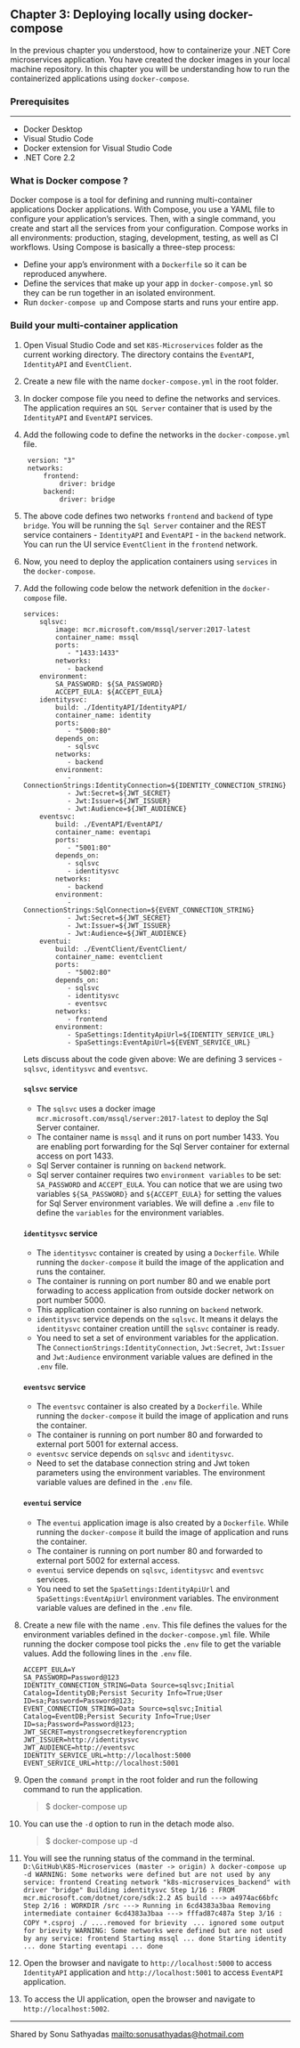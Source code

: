 ## Chapter 3: Deploying locally using docker-compose

In the previous chapter you understood, how to containerize your .NET Core microservices application. You have created the docker images in your local machine repository. In this chapter you will be understanding how to run the containerized applications using `docker-compose`.

### Prerequisites
-------------------------
* Docker Desktop
* Visual Studio Code
* Docker extension for Visual Studio Code
* .NET Core 2.2

### What is Docker compose ?
Docker compose is a tool for defining and running multi-container applications Docker applications. With Compose, you use a YAML file to configure your application’s services. Then, with a single command, you create and start all the services from your configuration. Compose works in all environments: production, staging, development, testing, as well as CI workflows.
Using Compose is basically a three-step process:
* Define your app’s environment with a `Dockerfile` so it can be reproduced anywhere.
* Define the services that make up your app in `docker-compose.yml` so they can be run together in an isolated environment.
* Run `docker-compose up` and Compose starts and runs your entire app.

### Build your multi-container application
1. Open Visual Studio Code and set `K8S-Microservices` folder as the current working directory. The directory contains the `EventAPI`, `IdentityAPI` and `EventClient`.
2. Create a new file with the name `docker-compose.yml` in the root folder.
3. In docker compose file you need to define the networks and services. The application requires an `SQL Server` container that is used by the `IdentityAPI` and `EventAPI` services. 
4. Add the following code to define the networks in the `docker-compose.yml` file.
   ```
    version: "3"
    networks: 
        frontend:
            driver: bridge
        backend:
            driver: bridge
    ```
5. The above code defines two networks `frontend` and `backend` of type `bridge`. You will be running the `Sql Server` container and the REST service containers - `IdentityAPI` and `EventAPI` - in the `backend` network. You can run the UI service `EventClient` in the `frontend` network.
6. Now, you need to deploy the application containers using `services` in the `docker-compose`.
7. Add the following code below the network defenition in the `docker-compose` file.
    ```
    services: 
        sqlsvc:
            image: mcr.microsoft.com/mssql/server:2017-latest
            container_name: mssql
            ports: 
               - "1433:1433"
            networks: 
               - backend
        environment: 
            SA_PASSWORD: ${SA_PASSWORD}
            ACCEPT_EULA: ${ACCEPT_EULA}
        identitysvc:
            build: ./IdentityAPI/IdentityAPI/
            container_name: identity
            ports: 
               - "5000:80"    
            depends_on: 
               - sqlsvc
            networks: 
               - backend
            environment:
               - ConnectionStrings:IdentityConnection=${IDENTITY_CONNECTION_STRING}
               - Jwt:Secret=${JWT_SECRET}
               - Jwt:Issuer=${JWT_ISSUER}
               - Jwt:Audience=${JWT_AUDIENCE}
        eventsvc:
            build: ./EventAPI/EventAPI/
            container_name: eventapi
            ports: 
               - "5001:80"    
            depends_on: 
               - sqlsvc
               - identitysvc
            networks: 
               - backend
            environment:
               - ConnectionStrings:SqlConnection=${EVENT_CONNECTION_STRING}
               - Jwt:Secret=${JWT_SECRET}
               - Jwt:Issuer=${JWT_ISSUER}
               - Jwt:Audience=${JWT_AUDIENCE}
        eventui:
            build: ./EventClient/EventClient/
            container_name: eventclient
            ports: 
               - "5002:80"    
            depends_on: 
               - sqlsvc
               - identitysvc
               - eventsvc
            networks: 
               - frontend
            environment:
               - SpaSettings:IdentityApiUrl=${IDENTITY_SERVICE_URL}
               - SpaSettings:EventApiUrl=${EVENT_SERVICE_URL} 
    ```
   Lets discuss  about the code given above:
   We are defining 3 services - `sqlsvc`, `identitysvc` and `eventsvc`. 
   #### `sqlsvc` service
   * The `sqlsvc` uses a docker image `mcr.microsoft.com/mssql/server:2017-latest` to deploy the Sql Server container. 
   * The container name is `mssql` and it runs on port number 1433. You are enabling port forwarding for the Sql Server container for external access on port 1433. 
   * Sql Server container is running on `backend` network.
   * Sql server container requires two `environment variables`  to be set: `SA_PASSWORD` and `ACCEPT_EULA`. You can notice that we are using two variables `${SA_PASSWORD}` and `${ACCEPT_EULA}` for setting the values for Sql Server environment variables. We will define a `.env` file to define the `variables` for the environment variables.
   #### `identitysvc` service
   * The `identitysvc` container is created by using a `Dockerfile`. While running the `docker-compose` it build the image of the application and runs the container.
   * The container is running on port number 80 and we enable port forwading to access application from outside docker network on port number 5000.
   * This application container is also running on `backend` network.
   * `identitysvc` service depends on the `sqlsvc`. It means it delays the `identitysvc` container creation untill the `sqlsvc` container is ready.
   * You need to set a set of environment variables for the application. The `ConnectionStrings:IdentityConnection`, `Jwt:Secret`, `Jwt:Issuer` and `Jwt:Audience` environment variable values are defined in the `.env` file. 
   #### `eventsvc` service
   * The `eventsvc` container is also created by a `Dockerfile`. While running the `docker-compose` it build the image of application and runs the container.
   * The container is running on port number 80 and forwarded to external port 5001 for external access.
   * `eventsvc` service depends on `sqlsvc` and `identitysvc`.
   * Need to set the database connection string and Jwt token parameters using the environment variables. The environment variable values are defined in the `.env` file.
   #### `eventui` service
   * The `eventui` application image is also created by a `Dockerfile`. While running the `docker-compose` it build the image of application and runs the container.
   * The container is running on port number 80 and forwarded to external port 5002 for external access.
   * `eventui` service depends on `sqlsvc`, `identitysvc` and `eventsvc` services.
   * You need to set the `SpaSettings:IdentityApiUrl` and `SpaSettings:EventApiUrl` environment variables. The environment variable values are defined in the `.env` file.
 
8. Create a new file with the name `.env`. This file defines the values for the environment variables defined in the `docker-compose.yml` file. While running the docker compose tool picks the `.env` file to get the variable values. Add the following lines in the `.env` file.
    ```
    ACCEPT_EULA=Y
    SA_PASSWORD=Password@123
    IDENTITY_CONNECTION_STRING=Data Source=sqlsvc;Initial Catalog=IdentityDB;Persist Security Info=True;User ID=sa;Password=Password@123;
    EVENT_CONNECTION_STRING=Data Source=sqlsvc;Initial Catalog=EventDB;Persist Security Info=True;User ID=sa;Password=Password@123;
    JWT_SECRET=mystrongsecretkeyforencryption
    JWT_ISSUER=http://identitysvc
    JWT_AUDIENCE=http://eventsvc
    IDENTITY_SERVICE_URL=http://localhost:5000
    EVENT_SERVICE_URL=http://localhost:5001
    ```
9.  Open the `command prompt` in the root folder and run the following command to run the application.
    > $ docker-compose up
10. You can use the `-d` option to run in the detach mode also.
    > $ docker-compose up -d
11.  You will see the running status of the command in the terminal. 
    ```
    D:\GitHub\K8S-Microservices (master -> origin)
    λ docker-compose up -d
    WARNING: Some networks were defined but are not used by any service: frontend
    Creating network "k8s-microservices_backend" with driver "bridge"
    Building identitysvc
    Step 1/16 : FROM mcr.microsoft.com/dotnet/core/sdk:2.2 AS build
    ---> a4974ac66bfc
    Step 2/16 : WORKDIR /src
    ---> Running in 6cd4383a3baa
    Removing intermediate container 6cd4383a3baa
    ---> fffad87c487a
    Step 3/16 : COPY *.csproj ./
    ....removed for brievity 
    ```
    ```
    ... ignored some output for brievity
    WARNING: Some networks were defined but are not used by any service: frontend
    Starting mssql ... done
    Starting identity ... done
    Starting eventapi ... done
    ```
12. Open the browser and navigate to `http://localhost:5000` to access `IdentityAPI` application and `http://localhost:5001` to access `EventAPI` application.
13. To access the UI application, open the browser and navigate to `http://localhost:5002`.

----
Shared by Sonu Sathyadas
[mailto:sonusathyadas@hotmail.com](mailto:sonusathyadas@gmail.com)